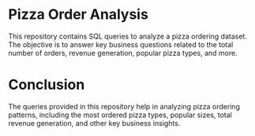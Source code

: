# Pizza Order Analysis
This repository contains SQL queries to analyze a pizza ordering dataset. The objective is to answer key business questions related to the total number of orders, revenue generation, popular pizza types, and more.

# Conclusion
The queries provided in this repository help in analyzing pizza ordering patterns, including the most ordered pizza types, popular sizes, total revenue generation, and other key business insights. 